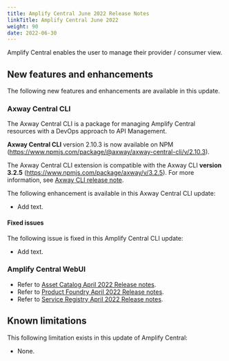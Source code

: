 ```yaml
---
title: Amplify Central June 2022 Release Notes
linkTitle: Amplify Central June 2022
weight: 90
date: 2022-06-30
---
```


Amplify Central enables the user to manage their provider / consumer view.

## New features and enhancements

The following new features and enhancements are available in this update.

### Axway Central CLI

The Axway Central CLI is a package for managing Amplify Central resources with a DevOps approach to API Management.

**Axway Central CLI** version 2.10.3 is now available on NPM (<https://www.npmjs.com/package/@axway/axway-central-cli/v/2.10.3>).

The Axway Central CLI extension is compatible with the Axway CLI **version 3.2.5** (<https://www.npmjs.com/package/axway/v/3.2.5>).
For more information, see [Axway CLI release note]([https://docs.axway.com/bundle/axwaycli-open-docs/page/docs/release_notes/3_2_5_20220511_relnote/index.html]).

The following enhancement is available in this Axway Central CLI update:

* Add text.

#### Fixed issues

The following issue is fixed in this Amplify Central CLI update:

* Add text.

### Amplify Central WebUI

* Refer to [Asset Catalog April 2022 Release notes](/docs/amplify_relnotes/20220630_catalog_relnotes).
* Refer to [Product Foundry April 2022 Release notes](/docs/amplify_relnotes/20220630_foundry_relnotes).
* Refer to [Service Registry April 2022 Release notes](/docs/amplify_relnotes/20220630_serviceregistry_relnotes).

## Known limitations

This following limitation exists in this update of Amplify Central:

* None.
